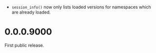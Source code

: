 - `session_info()` now only lists loaded versions for namespaces which are already loaded.

# 0.0.0.9000

First public release.
